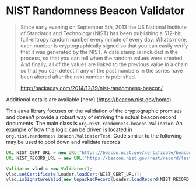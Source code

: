 NIST Randomness Beacon Validator
================================


> Since early evening on September 5th, 2013 the US National Institute of Standards and Technology (NIST) has been publishing a 512-bit, full-entropy random number every minute of every day. What’s more, each number is cryptographically signed so that you can easily verify that it was generated by the NIST. A date stamp is included in the process, so that you can tell when the random values were created. And finally, all of the values are linked to the previous value in a chain so that you can detect if any of the past numbers in the series have been altered after the next number is published.
>
> http://hackaday.com/2014/12/19/nist-randomness-beacon/

Additional details are available [here] (https://beacon.nist.gov/home)

This Java library focuses on the validation of the cryptographic promises and dosen't provide a robust way of retriving the actual beacon record documents. The main class is `org.nist.randomness.beacon.Validator`. An example of how this logic can be driven is located in `org.nist.randomness.beacon.ValidatorTest`. Code similar to the following may be used to pool down and validate records 

```java
URL NIST_CERT_URL = new URL("https://beacon.nist.gov/certificate/beacon.cer");
URL NIST_RECORD_URL = new URL("https://beacon.nist.gov/rest/record/last");

Validator vlad = new Validator();
vlad.setCertificate(Loader.loadCert(NIST_CERT_URL));
vlad.isSignatureValid(new UnpackedRecord(Loader.loadRecord(NIST_RECORD_URL)));
```